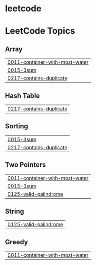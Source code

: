 # leetcode

<!---LeetCode Topics Start-->
# LeetCode Topics
## Array
|  |
| ------- |
| [0011-container-with-most-water](https://github.com/ayush03b/leetcode/tree/master/0011-container-with-most-water) |
| [0015-3sum](https://github.com/ayush03b/leetcode/tree/master/0015-3sum) |
| [0217-contains-duplicate](https://github.com/ayush03b/leetcode/tree/master/0217-contains-duplicate) |
## Hash Table
|  |
| ------- |
| [0217-contains-duplicate](https://github.com/ayush03b/leetcode/tree/master/0217-contains-duplicate) |
## Sorting
|  |
| ------- |
| [0015-3sum](https://github.com/ayush03b/leetcode/tree/master/0015-3sum) |
| [0217-contains-duplicate](https://github.com/ayush03b/leetcode/tree/master/0217-contains-duplicate) |
## Two Pointers
|  |
| ------- |
| [0011-container-with-most-water](https://github.com/ayush03b/leetcode/tree/master/0011-container-with-most-water) |
| [0015-3sum](https://github.com/ayush03b/leetcode/tree/master/0015-3sum) |
| [0125-valid-palindrome](https://github.com/ayush03b/leetcode/tree/master/0125-valid-palindrome) |
## String
|  |
| ------- |
| [0125-valid-palindrome](https://github.com/ayush03b/leetcode/tree/master/0125-valid-palindrome) |
## Greedy
|  |
| ------- |
| [0011-container-with-most-water](https://github.com/ayush03b/leetcode/tree/master/0011-container-with-most-water) |
<!---LeetCode Topics End-->